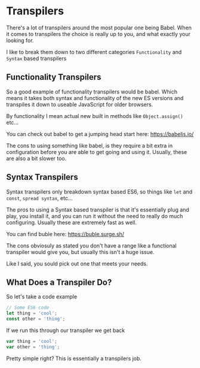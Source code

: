 # Transpilers

There's a lot of transpilers around the most popular one being Babel. When it comes to transpilers the choice is really up to you, and what exactly your looking for.

I like to break them down to two different categories `Functionality` and `Syntax` based transpilers

## Functionality Transpilers

So a good example of functionality transpilers would be babel. Which means it takes both syntax and functionality of the new ES versions and transpiles it down to useable JavaScript for older browsers. 

By functionality I mean actual new built in methods like `Object.assign()` etc...

You can check out babel to get a jumping head start here: https://babeljs.io/

The cons to using something like babel, is they require a bit extra in configuration before you are able to get going and using it. Usually, these are also a bit slower too.

## Syntax Transpilers

Syntax transpilers only breakdown syntax based ES6, so things like `let` and `const`, `spread syntax`, etc... 

The pros to using a Syntax based transpiler is that it's essentially plug and play, you install it, and you can run it without the need to really do much configuring. Usually these are extremely fast as well.

You can find buble here: https://buble.surge.sh/

The cons obviosuly as stated you don't have a range like a functional transpiler would give you, but usually this isn't a huge issue. 

Like I said, you sould pick out one that meets your needs. 

## What Does a Transpiler Do?

So let's take a code example

```js
// Some ES6 code
let thing = 'cool';
const other = 'thing';
```
If we run this through our transpiler we get back

```js
var thing = 'cool';
var other = 'thing';
```

Pretty simple right? This is essentially a transpilers job. 